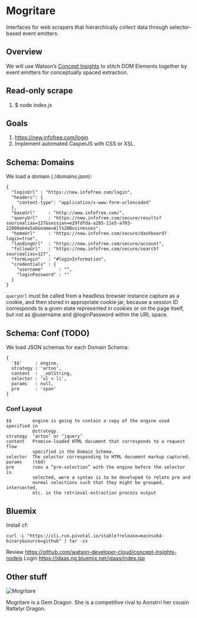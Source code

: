 # Mogritare

Interfaces for web scrapers that hierarchically collect data through 
selector-based event emitters.

## Overview

We will use Watson’s [Concept Insights][0] to stitch DOM Elements together 
by event emitters for conceptually spaced extraction.

## Read-only scrape

1. $ node index.js

## Goals

1. https://new.infofree.com/login
2. Implement automated CasperJS with CSS or XSL.

## Schema: Domains

We load a domain (./domains.json):

    {
      "loginUrl" : "https://new.infofree.com/login",
      "headers": {
        "content-type": "application/x-www-form-urlencoded"
      },
      "baseUrl"     : "http://www.infofree.com/",
      "queryUrl"    : "https://new.infofree.com/secure/results?sourcealias=127&session=e29fdfda-a285-11e5-a703-22000ab4a5ab&name=All%20Businesses",
      "homeUrl"     : "https://new.infofree.com/secure/dashboard?login=true",
      "landingUrl"  : "https://new.infofree.com/secure/account",
      "followUrl"   : "https://new.infofree.com/secure/search?sourcealias=127",
      "formLogin"   : "#loginInformation",
      "credentials" : {
        "username"      : "",
        "loginPassword" : ""
      }
    }

`queryUrl` must be called from a headless browser instance capture as a cookie, 
and then stored in appropriate cookie jar, because a session ID corresponds to 
a given state represented in cookies or on the page itself, but not as @username 
and @loginPassword within the URL space.

## Schema: Conf (TODO)

We load JSON schemas for each Domain Schema:

    {
      '$$'     : engine,
      strategy : 'artoo',
      content  : __xmlString,
      selector : 'ul > li',
      params   : null,
      pre      : 'span'
    }

### Conf Layout

    $$        engine is going to contain a copy of the engine used specified in 
              @strategy.
    strategy  ‘artoo’ or ‘jquery’
    content   Promise-loaded HTML document that corresponds to a request flow 
              specified in the Domain Schema.
    selector  The selector corresponding to HTML document markup captured.
    params    (tbd)
    pre       runs a “pre-selection” with the engine before the selector is 
              selected, were a syntax is to be developed to relate pre and 
              normal selections such that they might be grouped, intersected, 
              etc. in the retrieval-extraction process output

## Bluemix

Install cf:

    curl -L "https://cli.run.pivotal.io/stable?release=macosx64-binary&source=github" | tar -zx

Review https://github.com/watson-developer-cloud/concept-insights-nodejs
Login https://idaas.ng.bluemix.net/idaas/index.jsp

[0]: http://www.ibm.com/smarterplanet/us/en/ibmwatson/developercloud/concept-insights.html

## Other stuff

![Mogritare](https://raw.githubusercontent.com/nerdfiles/mogritare/master/gem-dragon.jpg)

Mogritare is a Gem Dragon. She is a competitive rival to Aonstrri her cousin 
Rattelyr Dragon.
